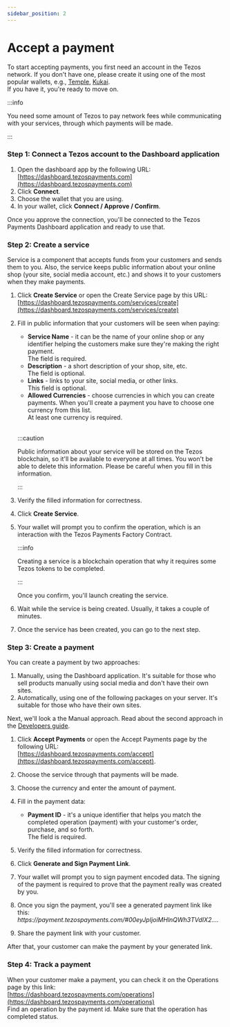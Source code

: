 ```yaml
---
sidebar_position: 2
---
```

# Accept a payment
To start accepting payments, you first need an account in the Tezos network. If you don't have one, please create it using one of the most popular wallets, e.g., [Temple](https://templewallet.com), [Kukai](https://wallet.kukai.app).  
If you have it, you're ready to move on.

:::info

You need some amount of Tezos to pay network fees while communicating with your services, through which payments will be made.

:::

### Step 1: Connect a Tezos account to the Dashboard application
1. Open the dashboard app by the following URL:  
[https://dashboard.tezospayments.com](https://dashboard.tezospayments.com)
2. Click **Connect**.
3. Choose the wallet that you are using.
4. In your wallet, click **Connect / Approve / Confirm**.

Once you approve the connection, you'll be connected to the Tezos Payments Dashboard application and ready to use that.

### Step 2: Create a service
Service is a component that accepts funds from your customers and sends them to you. Also, the service keeps public information about your online shop (your site, social media account, etc.) and shows it to your customers when they make payments.

1. Click **Create Service** or open the Create Service page by this URL:  
[https://dashboard.tezospayments.com/services/create](https://dashboard.tezospayments.com/services/create)
2. Fill in public information that your customers will be seen when paying:

    * **Service Name** - it can be the name of your online shop or any identifier helping the customers make sure they're making the right payment.  
    The field is required.
    * **Description** - a short description of your shop, site, etc.  
    The field is optional.
    * **Links** - links to your site, social media, or other links.  
    This field is optional.
    * **Allowed Currencies** - choose currencies in which you can create payments. When you'll create a payment you have to choose one currency from this list.  
    At least one currency is required.

    <br />

    :::caution

    Public information about your service will be stored on the Tezos blockchain, so it'll be available to everyone at all times. You   won't be able to delete this information.
    Please be careful when you fill in this information.

    :::
    
3. Verify the filled information for correctness.
4. Click **Create Service**.
5. Your wallet will prompt you to confirm the operation, which is an interaction with the Tezos Payments Factory Contract.
    
    :::info

    Creating a service is a blockchain operation that why it requires some Tezos tokens to be completed.

    :::
    
    Once you confirm, you'll launch creating the service.
    
6. Wait while the service is being created. Usually, it takes a couple of minutes.
7. Once the service has been created, you can go to the next step.

### Step 3: Create a payment
You can create a payment by two approaches:

1. Manually, using the Dashboard application. It's suitable for those who sell products manually using social media and don't have their own sites.
2. Automatically, using one of the following packages on your server. It's suitable for those who have their own sites.

Next, we'll look a the Manual approach. Read about the second approach in the [Developers guide](developers/getting-started.md).

1. Click **Accept Payments** or open the Accept Payments page by the following URL:  
[https://dashboard.tezospayments.com/accept](https://dashboard.tezospayments.com/accept).
2. Choose the service through that payments will be made.
3. Choose the currency and enter the amount of payment.
4. Fill in the payment data:
    * **Payment ID** - it's a unique identifier that helps you match the completed operation (payment) with your customer's order, purchase, and so forth.  
    The field is required.

5. Verify the filled information for correctness.
6. Click **Generate and Sign Payment Link**.
7. Your wallet will prompt you to sign payment encoded data. The signing of the payment is required to prove that the payment really was created by you.
8. Once you sign the payment, you'll see a generated payment link like this:  
*<span>https</span>://payment.tezospayments.com/#00eyJpIjoiMHlnQWh3TVdIX2....*
9. Share the payment link with your customer.

After that, your customer can make the payment by your generated link.

### Step 4: Track a payment
When your customer make a payment, you can check it on the Operations page by this link:  
[https://dashboard.tezospayments.com/operations](https://dashboard.tezospayments.com/operations)  
Find an operation by the payment id. Make sure that the operation has completed status.
